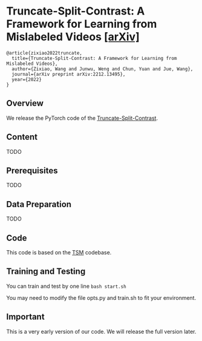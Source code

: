 # Truncate-Split-Contrast: A Framework for Learning from Mislabeled Videos [[arXiv]](http://arxiv.org/abs/2212.13495)

```
@article{zixiao2022truncate,
  title={Truncate-Split-Contrast: A Framework for Learning from Mislabeled Videos},
  author={Zixiao, Wang and Junwu, Weng and Chun, Yuan and Jue, Wang},
  journal={arXiv preprint arXiv:2212.13495},
  year={2022}
}
```



## Overview

We release the PyTorch code of the [Truncate-Split-Contrast](http://arxiv.org/abs/2212.13495).


## Content

TODO

## Prerequisites

TODO

## Data Preparation

TODO

## Code

This code is based on the [TSM](https://github.com/mit-han-lab/temporal-shift-module) codebase. 

## Training and Testing

You can train and test by one line `bash start.sh`  

You may need to modify the file opts.py and train.sh to fit your environment.


## Important 

This is a very early version of our code. We will release the full version later.